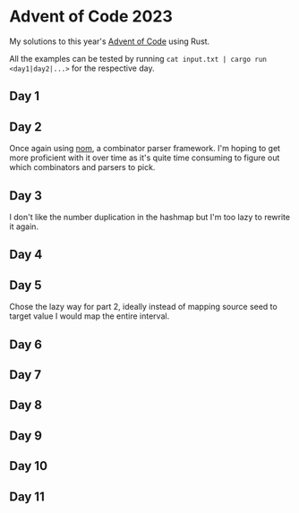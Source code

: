 # Advent of Code 2023

My solutions to this year's [Advent of Code](https://adventofcode.com/2023) using Rust.

All the examples can be tested by running `cat input.txt | cargo run <day1|day2|...>` for the respective day.

## Day 1

## Day 2

Once again using [nom](https://docs.rs/nom/latest/nom/), a combinator parser framework. I'm hoping to get more proficient with it over time as it's quite time consuming to figure out which combinators and parsers to pick.

## Day 3

I don't like the number duplication in the hashmap but I'm too lazy to rewrite it again.

## Day 4

## Day 5

Chose the lazy way for part 2, ideally instead of mapping source seed to target value I would map the entire interval.

## Day 6

## Day 7

## Day 8

## Day 9

## Day 10

## Day 11
